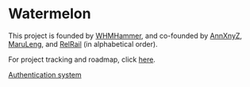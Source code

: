 # Watermelon

This project is founded by [WHMHammer](https://github.com/WHMHammer), and co-founded by [AnnXnyZ](https://github.com/AnnXnyZ), [MaruLeng](https://github.com/MaruLeng), and [RelRail](https://github.com/ReLRail) (in alphabetical order).

For project tracking and roadmap, click [here](https://github.com/WHMHammer/watermelon/projects/2).

[Authentication system](https://github.com/WHMHammer/auth)
